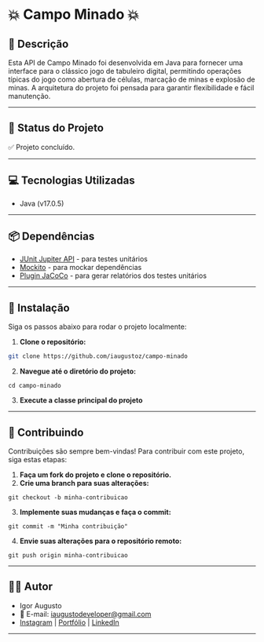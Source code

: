 # 💥 **Campo Minado** 💥

## 📜 **Descrição**

Esta API de Campo Minado foi desenvolvida em Java para fornecer uma interface para o clássico jogo de tabuleiro digital, permitindo operações típicas do jogo como abertura de células, marcação de minas e explosão de minas. A arquitetura do projeto foi pensada para garantir flexibilidade e fácil manutenção.

---

## 🚀 **Status do Projeto**

✅ Projeto concluído.

---

## 💻 **Tecnologias Utilizadas**

- Java (v17.0.5)

---

## 📦 **Dependências**

- [JUnit Jupiter API](https://mvnrepository.com/artifact/org.junit.jupiter/junit-jupiter-api) - para testes unitários
- [Mockito](https://mvnrepository.com/artifact/org.mockito/mockito-core) - para mockar dependências
- [Plugin JaCoCo](https://mvnrepository.com/artifact/org.jacoco/jacoco-maven-plugin) - para gerar relatórios dos testes unitários

---

## 🔧 **Instalação**

Siga os passos abaixo para rodar o projeto localmente:

1. **Clone o repositório:**

```bash
git clone https://github.com/iaugustoz/campo-minado
```

2. **Navegue até o diretório do projeto:**

```
cd campo-minado
```

3. **Execute a classe principal do projeto**

---

## 🤝 Contribuindo

Contribuições são sempre bem-vindas! Para contribuir com este projeto, siga estas etapas:

1. **Faça um fork do projeto e clone o repositório.**
2. **Crie uma branch para suas alterações:**

```
git checkout -b minha-contribuicao
```

3. **Implemente suas mudanças e faça o commit:**

```
git commit -m "Minha contribuição"
```

4. **Envie suas alterações para o repositório remoto:**

```
git push origin minha-contribuicao
```

---

## 👨‍💻 Autor

- Igor Augusto
- 📧 E-mail: iaugustodeveloper@gmail.com
- [Instagram](https://www.instagram.com/iaugusto__/) | [Portfólio](https://iaugusto.vercel.app/) | [LinkedIn](https://www.linkedin.com/in/igorbrz/)

---
